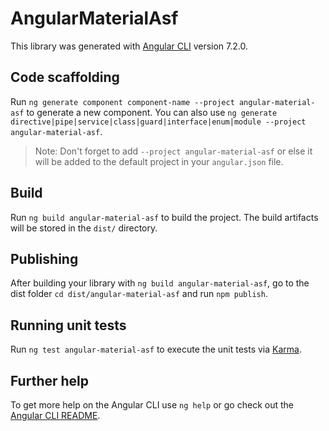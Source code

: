 # AngularMaterialAsf

This library was generated with [Angular CLI](https://github.com/angular/angular-cli) version 7.2.0.

## Code scaffolding

Run `ng generate component component-name --project angular-material-asf` to generate a new component. You can also use `ng generate directive|pipe|service|class|guard|interface|enum|module --project angular-material-asf`.
> Note: Don't forget to add `--project angular-material-asf` or else it will be added to the default project in your `angular.json` file. 

## Build

Run `ng build angular-material-asf` to build the project. The build artifacts will be stored in the `dist/` directory.

## Publishing

After building your library with `ng build angular-material-asf`, go to the dist folder `cd dist/angular-material-asf` and run `npm publish`.

## Running unit tests

Run `ng test angular-material-asf` to execute the unit tests via [Karma](https://karma-runner.github.io).

## Further help

To get more help on the Angular CLI use `ng help` or go check out the [Angular CLI README](https://github.com/angular/angular-cli/blob/master/README.md).
